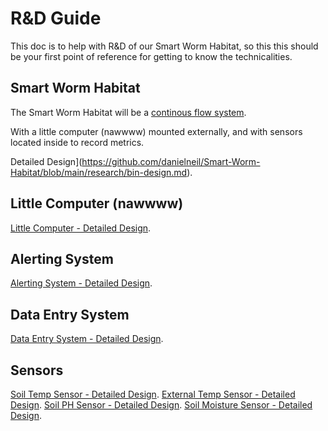 
# R&D Guide

This doc is to help with R&D of our Smart Worm Habitat, so this this should be your first point of reference for getting to know the technicalities. 

## Smart Worm Habitat
The Smart Worm Habitat will be a [continous flow system](https://urbanwormcompany.com/complete-guide-to-continuous-flow-vermicomposting/).

With a little computer (nawwww) mounted externally, and with sensors located inside to record metrics. 

Detailed Design](https://github.com/danielneil/Smart-Worm-Habitat/blob/main/research/bin-design.md).

## Little Computer (nawwww)
[Little Computer - Detailed Design](https://github.com/danielneil/Smart-Worm-Habitat/blob/main/research/computer-design.md).

## Alerting System 
[Alerting System - Detailed Design](https://github.com/danielneil/Smart-Worm-Habitat/blob/main/research/software-design.md).

## Data Entry System
[Data Entry System - Detailed Design](https://github.com/danielneil/Smart-Worm-Habitat/blob/main/research/data-entry-design.md).

## Sensors 
[Soil Temp Sensor - Detailed Design](https://github.com/danielneil/Smart-Worm-Habitat/blob/main/research/data-entry-design.md).
[External Temp Sensor - Detailed Design](https://github.com/danielneil/Smart-Worm-Habitat/blob/main/research/data-entry-design.md).
[Soil PH Sensor - Detailed Design](https://github.com/danielneil/Smart-Worm-Habitat/blob/main/research/data-entry-design.md).
[Soil Moisture Sensor - Detailed Design](https://github.com/danielneil/Smart-Worm-Habitat/blob/main/research/data-entry-design.md).
